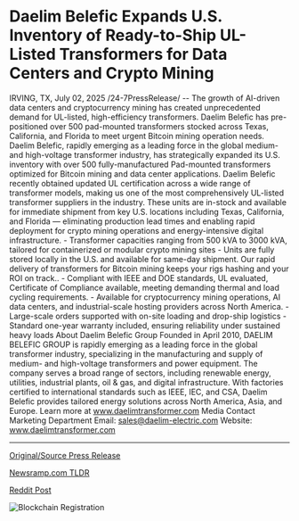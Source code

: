 # Daelim Belefic Expands U.S. Inventory of Ready-to-Ship UL-Listed Transformers for Data Centers and Crypto Mining

IRVING, TX, July 02, 2025 /24-7PressRelease/ -- The growth of AI-driven data centers and cryptocurrency mining has created unprecedented demand for UL-listed, high-efficiency transformers. Daelim Belefic has pre-positioned over 500 pad-mounted transformers stocked across Texas, California, and Florida to meet urgent Bitcoin mining operation needs.  Daelim Belefic, rapidly emerging as a leading force in the global medium-and high-voltage transformer industry, has strategically expanded its U.S. inventory with over 500 fully-manufactured Pad-mounted transformers optimized for Bitcoin mining and data center applications.   Daelim Belefic recently obtained updated UL certification across a wide range of transformer models, making us one of the most comprehensively UL-listed transformer suppliers in the industry.  These units are in-stock and available for immediate shipment from key U.S. locations including Texas, California, and Florida — eliminating production lead times and enabling rapid deployment for crypto mining operations and energy-intensive digital infrastructure.  - Transformer capacities ranging from 500 kVA to 3000 kVA, tailored for containerized or modular crypto mining sites - Units are fully stored locally in the U.S. and available for same-day shipment. Our rapid delivery of transformers for Bitcoin mining keeps your rigs hashing and your ROI on track.. - Compliant with IEEE and DOE standards, UL evaluated, Certificate of Compliance available, meeting demanding thermal and load cycling requirements. - Available for cryptocurrency mining operations, AI data centers, and industrial-scale hosting providers across North America. - Large-scale orders supported with on-site loading and drop-ship logistics - Standard one-year warranty included, ensuring reliability under sustained heavy loads  About Daelim Belefic Group Founded in April 2010, DAELIM BELEFIC GROUP is rapidly emerging as a leading force in the global transformer industry, specializing in the manufacturing and supply of medium- and high-voltage transformers and power equipment. The company serves a broad range of sectors, including renewable energy, utilities, industrial plants, oil & gas, and digital infrastructure. With factories certified to international standards such as IEEE, IEC, and CSA, Daelim Belefic provides tailored energy solutions across North America, Asia, and Europe.  Learn more at www.daelimtransformer.com  Media Contact Marketing Department Email: sales@daelim-electric.com Website: www.daelimtransformer.com 

---

[Original/Source Press Release](https://www.24-7pressrelease.com/press-release/524452/daelim-belefic-expands-us-inventory-of-ready-to-ship-ul-listed-transformers-for-data-centers-and-crypto-mining)
                    

[Newsramp.com TLDR](https://newsramp.com/curated-news/daelim-belefic-stocks-500-transformers-for-crypto-mining-boom/f77930bce6c893ca5b44e2c58581405e) 

 



[Reddit Post](https://www.reddit.com/r/CryptoNewsInfo/comments/1lppjx1/daelim_belefic_stocks_500_transformers_for_crypto/) 



![Blockchain Registration](https://cdn.newsramp.app/24-7PressRelease/qrcode/257/2/markMuci.webp)